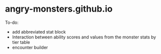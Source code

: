 # angry-monsters.github.io

To-do:
- add abbreviated stat block
- Interaction between ability scores and values from the monster stats by tier table
- encounter builder
